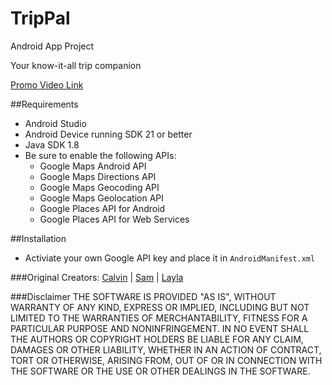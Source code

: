 # TripPal
Android App Project

Your know-it-all trip companion

[Promo Video Link](https://www.youtube.com/watch?v=-qdeOyzbs0g&feature=youtu.be)

##Requirements

- Android Studio
- Android Device running SDK 21 or better
- Java SDK 1.8
- Be sure to enable the following APIs:
	- Google Maps Android API
	- Google Maps Directions API
	- Google Maps Geocoding API
	- Google Maps Geolocation API
	- Google Places API for Android
	- Google Places API for Web Services

##Installation
- Activiate your own Google API key and place it in `AndroidManifest.xml`

###Original Creators:
[Calvin](https://github.com/c1rabbit) |
[Sam](https://github.com/seungkim11) |
[Layla](https://github.com/laylaxh)



###Disclaimer
THE SOFTWARE IS PROVIDED "AS IS", WITHOUT WARRANTY OF ANY KIND, EXPRESS OR IMPLIED, INCLUDING BUT NOT LIMITED TO THE WARRANTIES OF MERCHANTABILITY, FITNESS FOR A PARTICULAR PURPOSE AND NONINFRINGEMENT. IN NO EVENT SHALL THE AUTHORS OR COPYRIGHT HOLDERS BE LIABLE FOR ANY CLAIM, DAMAGES OR OTHER LIABILITY, WHETHER IN AN ACTION OF CONTRACT, TORT OR OTHERWISE, ARISING FROM, OUT OF OR IN CONNECTION WITH THE SOFTWARE OR THE USE OR OTHER DEALINGS IN THE SOFTWARE.